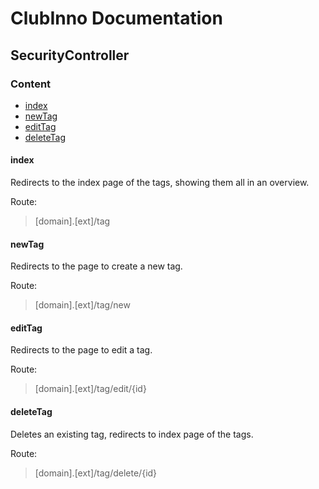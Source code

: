 # ClubInno Documentation
## SecurityController

### Content
- [index](#index)
- [newTag](#newtag)
- [editTag](#edittag)
- [deleteTag](#deletetag)

#### index
Redirects to the index page of the tags, showing them all in an overview.

Route:
> [domain].[ext]/tag

#### newTag
Redirects to the page to create a new tag.

Route:
> [domain].[ext]/tag/new

#### editTag
Redirects to the page to edit a tag.

Route:
> [domain].[ext]/tag/edit/{id}

#### deleteTag
Deletes an existing tag, redirects to index page of the tags.

Route:
> [domain].[ext]/tag/delete/{id}



